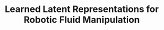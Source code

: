 ---
layout: page
title: Learned Latent Representations for Robotic Fluid Manipulation
description: Learning good, compact representations off RGB observations of a latte-art making task
importance: 1
category: science
tags: ["variational autoencoders", "latent generative models", "FluidLab"]
pdf: /assets/pdf/vae.pdf
---